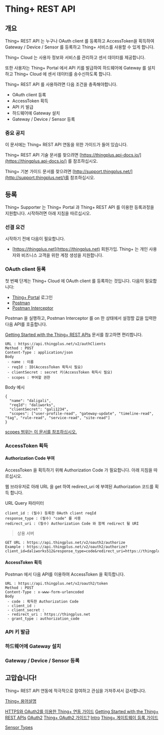 # Thing+ REST API

## 개요
Thing+ REST API 는 누구나 OAuth client 를 등록하고 AccessToken을 획득하여 Gateway / Device / Sensor 를 등록하고 Thing+ 서비스를 사용할 수 있게 합니다.

Thing+ Cloud 는 사용자 정보와 서비스를 관리하고 센서 데이터를 제공합니다.

또한 사용자는 Thing+ Portal 에서 API 키를 발급하여 하드웨어에 Gateway 를 설치하고 Thing+ Cloud 에 센서 데이터를 송수신하도록 합니다.

Thing+ REST API 를 사용하려면 다음 조건을 충족해야합니다.
* OAuth client 등록
* AccessToken 획득
* API 키 발급
* 하드웨어에 Gateway 설치
* Gateway / Device / Sensor 등록

### 중요 공지
이 문서에는 Thing+ REST API 연동을 위한 가이드가 들어 있습니다.

Thing+ REST API 기술 문서를 찾으려면 [https://thingplus.api-docs.io/](https://thingplus.api-docs.io/) 를 참조하십시오.

Thing+ 기본 가이드 문서를 찾으려면 [http://support.thingplus.net/](http://support.thingplus.net/)를 참조하십시오.

## 등록
Thing+ Supporter 는 Thing+ Portal 과 Thing+ REST API 를 이용한 등록과정을 지원합니다. 시작하려면 아래 지침을 따르십시오.

### 선결 요건
시작하기 전에 다음이 필요합니다.
* [https://thingplus.net](https://thingplus.net) 회원가입. Thing+ 는 개인 사용자와 비즈니스 고객을 위한 계정 생성을 지원합니다.

### OAuth client 등록
첫 번째 단계는 Thing+ Cloud 에 OAuth client 를 등록하는 것입니다. 다음이 필요합니다:
* [Thing+ Portal](https://thingplus.net) 로그인
* [Postman](https://chrome.google.com/webstore/detail/postman/fhbjgbiflinjbdggehcddcbncdddomop?hl=en)
* [Postman Interceptor](https://chrome.google.com/webstore/detail/postman-interceptor/aicmkgpgakddgnaphhhpliifpcfhicfo?hl=en)

Postman 을 실행하고, Postman Interceptor 를 on 한 상태에서 설정할 값을 입력한 다음 API를 호출합니다.

[Getting Started with the Thing+ REST APIs](https://github.com/daliworks/thingplus-guide/blob/master/doc/GettingStarted_authToken.md) 문서를 참고하면 편리합니다.

```
URL : https://api.thingplus.net/v2/authClients
Method : POST
Content-Type : application/json
Body
 - name : 이름
 - reqId : ID(AccessToken 획득시 필요)
 - clientSecret : secret 키(AccessToken 획득시 필요)
 - scopes : 부여할 권한
```

Body 예시
```
{
  "name": "daligali",
  "reqId": "daliworks",
  "clientSecret": "gali1234",
  "scopes": ["user-profile-read", "gateway-update", "timeline-read", "tag", "rule-read", "service-read", "site-read"]
}
```
[scopes 범위는 이 문서를 참조하십시오.](https://github.com/daliworks/thingplus-guide/blob/master/doc/OAuth2.md#scopes)

### AccessToken 획득
#### Authorization Code 부여
AccessToken 을 획득하기 위해 Authorization Code 가 필요합니다. 아래 지침을 따르십시오.

웹 브라우저로 아래 URL 을 get 하여 redirect_uri 에 부여된 Authorization 코드를 획득 합니다.

URL Query 파라미터
```
client_id : (필수) 등록한 OAuth client reqId
response_type : (필수) "code" 를 사용
redirect_uri : (필수) Authorization Code 와 함께 redirect 될 URI

```

> 상용 서버
```
GET URL : https://api.thingplus.net/v2/oauth2/authorize
Example : https://api.thingplus.net/v2/oauth2/authorize?client_id=daliworks512&response_type=code&redirect_uri=https://thingplus.net
```



#### AccessToken 획득
Postman 에서 다음 API를 이용하여 AccessToken 을 획득합니다.
```
URL : https://api.thingplus.net/v2/oauth2/token
Method : POST
Content-Type : x-www-form-urlencoded
Body
 - code : 획득한 Authorization Code
 - client_id :
 - client_secret :
 - redirect_uri : https://thingplus.net
 - grant_type : authorization_code
```

### API 키 발급

### 하드웨어에 Gateway 설치

### Gateway / Device / Sensor 등록

## 고맙습니다!
Thing+ REST API 연동에 적극적으로 참여하고 관심을 가져주셔서 감사합니다.

[Thing+ 용어설명](https://github.com/daliworks/thingplus-guide/blob/master/doc/README_kr.md)

[HTTPS와 OAuth2를 이용한 Thing+ 연동 가이드](https://github.com/daliworks/thingplus-guide/blob/master/doc/GettingStartedWithHttpsAndOauth.md)
[Getting Started with the Thing+ REST APIs](https://github.com/daliworks/thingplus-guide/blob/master/doc/GettingStarted_authToken.md)
[OAuth2](https://github.com/daliworks/thingplus-guide/blob/master/doc/OAuth2.md)
[Thing+ OAuth2 가이드?](https://github.com/daliworks/thingplus-guide/blob/master/doc/OAuth2Guide_kr.md)
[Intro](https://github.com/daliworks/thingplus-guide/blob/master/doc/intro_kr.md)
[Thing+ 게이트웨이 등록 가이드](https://github.com/daliworks/thingplus-guide/blob/master/doc/registerGateway_kr.md)

[Sensor Types](https://github.com/daliworks/thingplus-guide/blob/master/doc/SensorTypes_kr.md)
